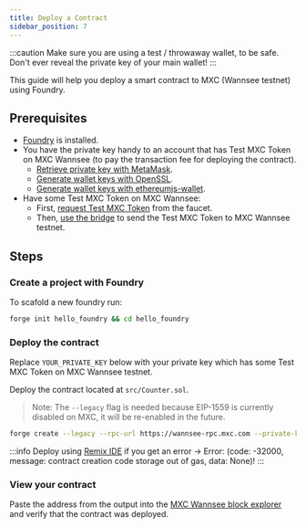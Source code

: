 ```yaml
---
title: Deploy a Contract
sidebar_position: 7
---
```

:::caution
Make sure you are using a test / throwaway wallet, to be safe. Don't ever reveal the private key of your main wallet!
:::

This guide will help you deploy a smart contract to MXC (Wannsee testnet) using Foundry.

## Prerequisites

- [Foundry](https://book.getfoundry.sh/getting-started/installation) is installed.
- You have the private key handy to an account that has Test MXC Token on MXC Wannsee (to pay the transaction fee for deploying the contract).
    - [Retrieve private key with MetaMask](https://support.metamask.io/hc/en-us/articles/360015289632-How-to-export-an-account-s-private-key#:~:text=On%20the%20account%20page%2C%20click,click%20%E2%80%9CConfirm%E2%80%9D%20to%20proceed.).
    - [Generate wallet keys with OpenSSL](https://gist.github.com/miguelmota/3793b160992b4ea0b616497b8e5aee2f).
    - [Generate wallet keys with ethereumjs-wallet](https://piyopiyo.medium.com/how-to-generate-ethereum-private-key-and-address-in-local-offline-environment-90294308593c).
- Have some Test MXC Token on MXC Wannsee:
    - First, [request Test MXC Token](/docs/Tutorials/receive-tokens) from the faucet.
    - Then, [use the bridge](/docs/Tutorials/use-the-bridge) to send the Test MXC Token to MXC Wannsee testnet.

## Steps

### Create a project with Foundry
To scafold a new foundry run:
```sh
forge init hello_foundry && cd hello_foundry
```

### Deploy the contract

Replace `YOUR_PRIVATE_KEY` below with your private key which has some Test MXC Token on MXC Wannsee testnet.

Deploy the contract located at `src/Counter.sol`.

> Note: The `--legacy` flag is needed because EIP-1559 is currently disabled on MXC, it will be re-enabled in the future.
```sh
forge create --legacy --rpc-url https://wannsee-rpc.mxc.com --private-key YOUR_PRIVATE_KEY src/Counter.sol:Counter
```

:::info
Deploy using [Remix IDE](https://remix.ethereum.org) if you get an error ->  Error: (code: -32000, message: contract creation code storage out of gas, data: None)!
:::

### View your contract
Paste the address from the output into the [MXC Wannsee block explorer](https://wannsee-explorer.mxc.com) and verify that the contract was deployed.
